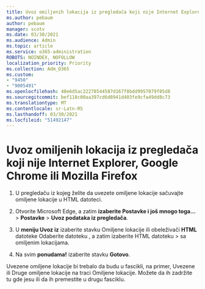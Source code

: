 ```yaml
---
title: Uvoz omiljenih lokacija iz pregledača koji nije Internet Explorer, Google Chrome ili Mozilla Firefox
ms.author: pebaum
author: pebaum
manager: scotv
ms.date: 03/30/2021
ms.audience: Admin
ms.topic: article
ms.service: o365-administration
ROBOTS: NOINDEX, NOFOLLOW
localization_priority: Priority
ms.collection: Adm_O365
ms.custom:
- "9450"
- "9005491"
ms.openlocfilehash: 48e6d5ac22278544587d167f8bdd9957079f85d8
ms.sourcegitcommit: bef118c00aa397cd6d8941d403fe9cfa49dd8c73
ms.translationtype: MT
ms.contentlocale: sr-Latn-RS
ms.lasthandoff: 03/30/2021
ms.locfileid: "51492147"
---
```

# <a name="import-favorites-from-a-browser-other-than-internet-explorer-google-chrome-or-mozilla-firefox"></a>Uvoz omiljenih lokacija iz pregledača koji nije Internet Explorer, Google Chrome ili Mozilla Firefox

1. U pregledaču iz kojeg želite da uvezete omiljene lokacije sačuvajte omiljene lokacije u HTML datoteci.

1. Otvorite Microsoft Edge, a zatim **izaberite Postavke i još mnogo toga...**  >  **Postavke**  >  **Uvoz podataka iz pregledača**.

1. U **meniju Uvoz iz** izaberite stavku Omiljene lokacije ili obeleživači **HTML** datoteke Odaberite datoteku , a zatim izaberite HTML datoteku  >  sa omiljenim lokacijama.

1. Na svim **ponudama!** izaberite stavku **Gotovo**.

Uvezene omiljene lokacije bi trebalo da budu u fascikli, na primer, Uvezene ili Druge omiljene lokacije na traci Omiljene lokacije. Možete da ih zadržite tu gde jesu ili da ih premestite u drugu fasciklu.
